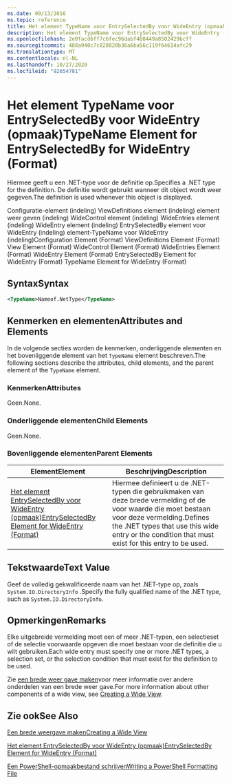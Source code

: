 ```yaml
---
ms.date: 09/13/2016
ms.topic: reference
title: Het element TypeName voor EntrySelectedBy voor WideEntry (opmaak)
description: Het element TypeName voor EntrySelectedBy voor WideEntry (opmaak)
ms.openlocfilehash: 2e0facd6ff7c6fec96dabf488449a8502429bcff
ms.sourcegitcommit: 488a940c7c828820b36a6ba56c119f64614afc29
ms.translationtype: MT
ms.contentlocale: nl-NL
ms.lasthandoff: 10/27/2020
ms.locfileid: "92654781"
---
```

# <a name="typename-element-for-entryselectedby-for-wideentry-format"></a><span data-ttu-id="38e84-103">Het element TypeName voor EntrySelectedBy voor WideEntry (opmaak)</span><span class="sxs-lookup"><span data-stu-id="38e84-103">TypeName Element for EntrySelectedBy for WideEntry (Format)</span></span>

<span data-ttu-id="38e84-104">Hiermee geeft u een .NET-type voor de definitie op.</span><span class="sxs-lookup"><span data-stu-id="38e84-104">Specifies a .NET type for the definition.</span></span> <span data-ttu-id="38e84-105">De definitie wordt gebruikt wanneer dit object wordt weer gegeven.</span><span class="sxs-lookup"><span data-stu-id="38e84-105">The definition is used whenever this object is displayed.</span></span>

<span data-ttu-id="38e84-106">Configuratie-element (indeling) ViewDefinitions element (indeling) element weer geven (indeling) WideControl element (indeling) WideEntries element (indeling) WideEntry element (indeling) EntrySelectedBy element voor WideEntry (indeling) element-TypeName voor WideEntry (indeling)</span><span class="sxs-lookup"><span data-stu-id="38e84-106">Configuration Element (Format) ViewDefinitions Element (Format) View Element (Format) WideControl Element (Format) WideEntries Element (Format) WideEntry Element (Format) EntrySelectedBy Element for WideEntry (Format) TypeName Element for WideEntry (Format)</span></span>

## <a name="syntax"></a><span data-ttu-id="38e84-107">Syntax</span><span class="sxs-lookup"><span data-stu-id="38e84-107">Syntax</span></span>

```xml
<TypeName>Nameof.NetType</TypeName>
```

## <a name="attributes-and-elements"></a><span data-ttu-id="38e84-108">Kenmerken en elementen</span><span class="sxs-lookup"><span data-stu-id="38e84-108">Attributes and Elements</span></span>

<span data-ttu-id="38e84-109">In de volgende secties worden de kenmerken, onderliggende elementen en het bovenliggende element van het `TypeName` element beschreven.</span><span class="sxs-lookup"><span data-stu-id="38e84-109">The following sections describe the attributes, child elements, and the parent element of the `TypeName` element.</span></span>

### <a name="attributes"></a><span data-ttu-id="38e84-110">Kenmerken</span><span class="sxs-lookup"><span data-stu-id="38e84-110">Attributes</span></span>

<span data-ttu-id="38e84-111">Geen.</span><span class="sxs-lookup"><span data-stu-id="38e84-111">None.</span></span>

### <a name="child-elements"></a><span data-ttu-id="38e84-112">Onderliggende elementen</span><span class="sxs-lookup"><span data-stu-id="38e84-112">Child Elements</span></span>

<span data-ttu-id="38e84-113">Geen.</span><span class="sxs-lookup"><span data-stu-id="38e84-113">None.</span></span>

### <a name="parent-elements"></a><span data-ttu-id="38e84-114">Bovenliggende elementen</span><span class="sxs-lookup"><span data-stu-id="38e84-114">Parent Elements</span></span>

|<span data-ttu-id="38e84-115">Element</span><span class="sxs-lookup"><span data-stu-id="38e84-115">Element</span></span>|<span data-ttu-id="38e84-116">Beschrijving</span><span class="sxs-lookup"><span data-stu-id="38e84-116">Description</span></span>|
|-------------|-----------------|
|[<span data-ttu-id="38e84-117">Het element EntrySelectedBy voor WideEntry (opmaak)</span><span class="sxs-lookup"><span data-stu-id="38e84-117">EntrySelectedBy Element for WideEntry (Format)</span></span>](./entryselectedby-element-for-wideentry-format.md)|<span data-ttu-id="38e84-118">Hiermee definieert u de .NET-typen die gebruikmaken van deze brede vermelding of de voor waarde die moet bestaan voor deze vermelding.</span><span class="sxs-lookup"><span data-stu-id="38e84-118">Defines the .NET types that use this wide entry or the condition that must exist for this entry to be used.</span></span>|

## <a name="text-value"></a><span data-ttu-id="38e84-119">Tekstwaarde</span><span class="sxs-lookup"><span data-stu-id="38e84-119">Text Value</span></span>

<span data-ttu-id="38e84-120">Geef de volledig gekwalificeerde naam van het .NET-type op, zoals `System.IO.DirectoryInfo` .</span><span class="sxs-lookup"><span data-stu-id="38e84-120">Specify the fully qualified name of the .NET type, such as `System.IO.DirectoryInfo`.</span></span>

## <a name="remarks"></a><span data-ttu-id="38e84-121">Opmerkingen</span><span class="sxs-lookup"><span data-stu-id="38e84-121">Remarks</span></span>

<span data-ttu-id="38e84-122">Elke uitgebreide vermelding moet een of meer .NET-typen, een selectieset of de selectie voorwaarde opgeven die moet bestaan voor de definitie die u wilt gebruiken.</span><span class="sxs-lookup"><span data-stu-id="38e84-122">Each wide entry must specify one or more .NET types, a selection set, or the selection condition that must exist for the definition to be used.</span></span>

<span data-ttu-id="38e84-123">Zie [een brede weer gave maken](./creating-a-wide-view.md)voor meer informatie over andere onderdelen van een brede weer gave.</span><span class="sxs-lookup"><span data-stu-id="38e84-123">For more information about other components of a wide view, see [Creating a Wide View](./creating-a-wide-view.md).</span></span>

## <a name="see-also"></a><span data-ttu-id="38e84-124">Zie ook</span><span class="sxs-lookup"><span data-stu-id="38e84-124">See Also</span></span>

[<span data-ttu-id="38e84-125">Een brede weergave maken</span><span class="sxs-lookup"><span data-stu-id="38e84-125">Creating a Wide View</span></span>](./creating-a-wide-view.md)

[<span data-ttu-id="38e84-126">Het element EntrySelectedBy voor WideEntry (opmaak)</span><span class="sxs-lookup"><span data-stu-id="38e84-126">EntrySelectedBy Element for WideEntry (Format)</span></span>](./entryselectedby-element-for-wideentry-format.md)

[<span data-ttu-id="38e84-127">Een PowerShell-opmaakbestand schrijven</span><span class="sxs-lookup"><span data-stu-id="38e84-127">Writing a PowerShell Formatting File</span></span>](./writing-a-powershell-formatting-file.md)
